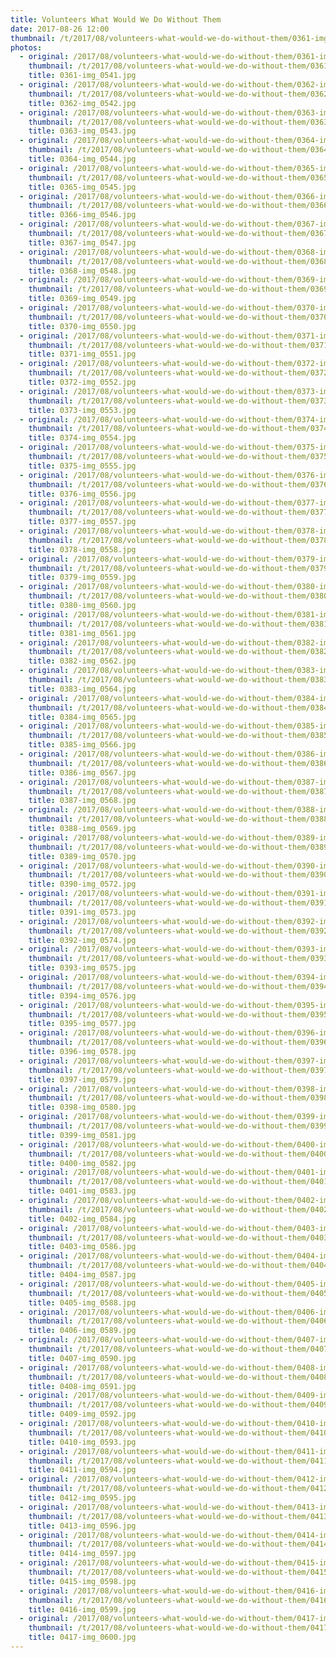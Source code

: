 ```yaml
---
title: Volunteers What Would We Do Without Them
date: 2017-08-26 12:00
thumbnail: /t/2017/08/volunteers-what-would-we-do-without-them/0361-img_0541.jpg
photos:
  - original: /2017/08/volunteers-what-would-we-do-without-them/0361-img_0541.jpg
    thumbnail: /t/2017/08/volunteers-what-would-we-do-without-them/0361-img_0541.jpg
    title: 0361-img_0541.jpg
  - original: /2017/08/volunteers-what-would-we-do-without-them/0362-img_0542.jpg
    thumbnail: /t/2017/08/volunteers-what-would-we-do-without-them/0362-img_0542.jpg
    title: 0362-img_0542.jpg
  - original: /2017/08/volunteers-what-would-we-do-without-them/0363-img_0543.jpg
    thumbnail: /t/2017/08/volunteers-what-would-we-do-without-them/0363-img_0543.jpg
    title: 0363-img_0543.jpg
  - original: /2017/08/volunteers-what-would-we-do-without-them/0364-img_0544.jpg
    thumbnail: /t/2017/08/volunteers-what-would-we-do-without-them/0364-img_0544.jpg
    title: 0364-img_0544.jpg
  - original: /2017/08/volunteers-what-would-we-do-without-them/0365-img_0545.jpg
    thumbnail: /t/2017/08/volunteers-what-would-we-do-without-them/0365-img_0545.jpg
    title: 0365-img_0545.jpg
  - original: /2017/08/volunteers-what-would-we-do-without-them/0366-img_0546.jpg
    thumbnail: /t/2017/08/volunteers-what-would-we-do-without-them/0366-img_0546.jpg
    title: 0366-img_0546.jpg
  - original: /2017/08/volunteers-what-would-we-do-without-them/0367-img_0547.jpg
    thumbnail: /t/2017/08/volunteers-what-would-we-do-without-them/0367-img_0547.jpg
    title: 0367-img_0547.jpg
  - original: /2017/08/volunteers-what-would-we-do-without-them/0368-img_0548.jpg
    thumbnail: /t/2017/08/volunteers-what-would-we-do-without-them/0368-img_0548.jpg
    title: 0368-img_0548.jpg
  - original: /2017/08/volunteers-what-would-we-do-without-them/0369-img_0549.jpg
    thumbnail: /t/2017/08/volunteers-what-would-we-do-without-them/0369-img_0549.jpg
    title: 0369-img_0549.jpg
  - original: /2017/08/volunteers-what-would-we-do-without-them/0370-img_0550.jpg
    thumbnail: /t/2017/08/volunteers-what-would-we-do-without-them/0370-img_0550.jpg
    title: 0370-img_0550.jpg
  - original: /2017/08/volunteers-what-would-we-do-without-them/0371-img_0551.jpg
    thumbnail: /t/2017/08/volunteers-what-would-we-do-without-them/0371-img_0551.jpg
    title: 0371-img_0551.jpg
  - original: /2017/08/volunteers-what-would-we-do-without-them/0372-img_0552.jpg
    thumbnail: /t/2017/08/volunteers-what-would-we-do-without-them/0372-img_0552.jpg
    title: 0372-img_0552.jpg
  - original: /2017/08/volunteers-what-would-we-do-without-them/0373-img_0553.jpg
    thumbnail: /t/2017/08/volunteers-what-would-we-do-without-them/0373-img_0553.jpg
    title: 0373-img_0553.jpg
  - original: /2017/08/volunteers-what-would-we-do-without-them/0374-img_0554.jpg
    thumbnail: /t/2017/08/volunteers-what-would-we-do-without-them/0374-img_0554.jpg
    title: 0374-img_0554.jpg
  - original: /2017/08/volunteers-what-would-we-do-without-them/0375-img_0555.jpg
    thumbnail: /t/2017/08/volunteers-what-would-we-do-without-them/0375-img_0555.jpg
    title: 0375-img_0555.jpg
  - original: /2017/08/volunteers-what-would-we-do-without-them/0376-img_0556.jpg
    thumbnail: /t/2017/08/volunteers-what-would-we-do-without-them/0376-img_0556.jpg
    title: 0376-img_0556.jpg
  - original: /2017/08/volunteers-what-would-we-do-without-them/0377-img_0557.jpg
    thumbnail: /t/2017/08/volunteers-what-would-we-do-without-them/0377-img_0557.jpg
    title: 0377-img_0557.jpg
  - original: /2017/08/volunteers-what-would-we-do-without-them/0378-img_0558.jpg
    thumbnail: /t/2017/08/volunteers-what-would-we-do-without-them/0378-img_0558.jpg
    title: 0378-img_0558.jpg
  - original: /2017/08/volunteers-what-would-we-do-without-them/0379-img_0559.jpg
    thumbnail: /t/2017/08/volunteers-what-would-we-do-without-them/0379-img_0559.jpg
    title: 0379-img_0559.jpg
  - original: /2017/08/volunteers-what-would-we-do-without-them/0380-img_0560.jpg
    thumbnail: /t/2017/08/volunteers-what-would-we-do-without-them/0380-img_0560.jpg
    title: 0380-img_0560.jpg
  - original: /2017/08/volunteers-what-would-we-do-without-them/0381-img_0561.jpg
    thumbnail: /t/2017/08/volunteers-what-would-we-do-without-them/0381-img_0561.jpg
    title: 0381-img_0561.jpg
  - original: /2017/08/volunteers-what-would-we-do-without-them/0382-img_0562.jpg
    thumbnail: /t/2017/08/volunteers-what-would-we-do-without-them/0382-img_0562.jpg
    title: 0382-img_0562.jpg
  - original: /2017/08/volunteers-what-would-we-do-without-them/0383-img_0564.jpg
    thumbnail: /t/2017/08/volunteers-what-would-we-do-without-them/0383-img_0564.jpg
    title: 0383-img_0564.jpg
  - original: /2017/08/volunteers-what-would-we-do-without-them/0384-img_0565.jpg
    thumbnail: /t/2017/08/volunteers-what-would-we-do-without-them/0384-img_0565.jpg
    title: 0384-img_0565.jpg
  - original: /2017/08/volunteers-what-would-we-do-without-them/0385-img_0566.jpg
    thumbnail: /t/2017/08/volunteers-what-would-we-do-without-them/0385-img_0566.jpg
    title: 0385-img_0566.jpg
  - original: /2017/08/volunteers-what-would-we-do-without-them/0386-img_0567.jpg
    thumbnail: /t/2017/08/volunteers-what-would-we-do-without-them/0386-img_0567.jpg
    title: 0386-img_0567.jpg
  - original: /2017/08/volunteers-what-would-we-do-without-them/0387-img_0568.jpg
    thumbnail: /t/2017/08/volunteers-what-would-we-do-without-them/0387-img_0568.jpg
    title: 0387-img_0568.jpg
  - original: /2017/08/volunteers-what-would-we-do-without-them/0388-img_0569.jpg
    thumbnail: /t/2017/08/volunteers-what-would-we-do-without-them/0388-img_0569.jpg
    title: 0388-img_0569.jpg
  - original: /2017/08/volunteers-what-would-we-do-without-them/0389-img_0570.jpg
    thumbnail: /t/2017/08/volunteers-what-would-we-do-without-them/0389-img_0570.jpg
    title: 0389-img_0570.jpg
  - original: /2017/08/volunteers-what-would-we-do-without-them/0390-img_0572.jpg
    thumbnail: /t/2017/08/volunteers-what-would-we-do-without-them/0390-img_0572.jpg
    title: 0390-img_0572.jpg
  - original: /2017/08/volunteers-what-would-we-do-without-them/0391-img_0573.jpg
    thumbnail: /t/2017/08/volunteers-what-would-we-do-without-them/0391-img_0573.jpg
    title: 0391-img_0573.jpg
  - original: /2017/08/volunteers-what-would-we-do-without-them/0392-img_0574.jpg
    thumbnail: /t/2017/08/volunteers-what-would-we-do-without-them/0392-img_0574.jpg
    title: 0392-img_0574.jpg
  - original: /2017/08/volunteers-what-would-we-do-without-them/0393-img_0575.jpg
    thumbnail: /t/2017/08/volunteers-what-would-we-do-without-them/0393-img_0575.jpg
    title: 0393-img_0575.jpg
  - original: /2017/08/volunteers-what-would-we-do-without-them/0394-img_0576.jpg
    thumbnail: /t/2017/08/volunteers-what-would-we-do-without-them/0394-img_0576.jpg
    title: 0394-img_0576.jpg
  - original: /2017/08/volunteers-what-would-we-do-without-them/0395-img_0577.jpg
    thumbnail: /t/2017/08/volunteers-what-would-we-do-without-them/0395-img_0577.jpg
    title: 0395-img_0577.jpg
  - original: /2017/08/volunteers-what-would-we-do-without-them/0396-img_0578.jpg
    thumbnail: /t/2017/08/volunteers-what-would-we-do-without-them/0396-img_0578.jpg
    title: 0396-img_0578.jpg
  - original: /2017/08/volunteers-what-would-we-do-without-them/0397-img_0579.jpg
    thumbnail: /t/2017/08/volunteers-what-would-we-do-without-them/0397-img_0579.jpg
    title: 0397-img_0579.jpg
  - original: /2017/08/volunteers-what-would-we-do-without-them/0398-img_0580.jpg
    thumbnail: /t/2017/08/volunteers-what-would-we-do-without-them/0398-img_0580.jpg
    title: 0398-img_0580.jpg
  - original: /2017/08/volunteers-what-would-we-do-without-them/0399-img_0581.jpg
    thumbnail: /t/2017/08/volunteers-what-would-we-do-without-them/0399-img_0581.jpg
    title: 0399-img_0581.jpg
  - original: /2017/08/volunteers-what-would-we-do-without-them/0400-img_0582.jpg
    thumbnail: /t/2017/08/volunteers-what-would-we-do-without-them/0400-img_0582.jpg
    title: 0400-img_0582.jpg
  - original: /2017/08/volunteers-what-would-we-do-without-them/0401-img_0583.jpg
    thumbnail: /t/2017/08/volunteers-what-would-we-do-without-them/0401-img_0583.jpg
    title: 0401-img_0583.jpg
  - original: /2017/08/volunteers-what-would-we-do-without-them/0402-img_0584.jpg
    thumbnail: /t/2017/08/volunteers-what-would-we-do-without-them/0402-img_0584.jpg
    title: 0402-img_0584.jpg
  - original: /2017/08/volunteers-what-would-we-do-without-them/0403-img_0586.jpg
    thumbnail: /t/2017/08/volunteers-what-would-we-do-without-them/0403-img_0586.jpg
    title: 0403-img_0586.jpg
  - original: /2017/08/volunteers-what-would-we-do-without-them/0404-img_0587.jpg
    thumbnail: /t/2017/08/volunteers-what-would-we-do-without-them/0404-img_0587.jpg
    title: 0404-img_0587.jpg
  - original: /2017/08/volunteers-what-would-we-do-without-them/0405-img_0588.jpg
    thumbnail: /t/2017/08/volunteers-what-would-we-do-without-them/0405-img_0588.jpg
    title: 0405-img_0588.jpg
  - original: /2017/08/volunteers-what-would-we-do-without-them/0406-img_0589.jpg
    thumbnail: /t/2017/08/volunteers-what-would-we-do-without-them/0406-img_0589.jpg
    title: 0406-img_0589.jpg
  - original: /2017/08/volunteers-what-would-we-do-without-them/0407-img_0590.jpg
    thumbnail: /t/2017/08/volunteers-what-would-we-do-without-them/0407-img_0590.jpg
    title: 0407-img_0590.jpg
  - original: /2017/08/volunteers-what-would-we-do-without-them/0408-img_0591.jpg
    thumbnail: /t/2017/08/volunteers-what-would-we-do-without-them/0408-img_0591.jpg
    title: 0408-img_0591.jpg
  - original: /2017/08/volunteers-what-would-we-do-without-them/0409-img_0592.jpg
    thumbnail: /t/2017/08/volunteers-what-would-we-do-without-them/0409-img_0592.jpg
    title: 0409-img_0592.jpg
  - original: /2017/08/volunteers-what-would-we-do-without-them/0410-img_0593.jpg
    thumbnail: /t/2017/08/volunteers-what-would-we-do-without-them/0410-img_0593.jpg
    title: 0410-img_0593.jpg
  - original: /2017/08/volunteers-what-would-we-do-without-them/0411-img_0594.jpg
    thumbnail: /t/2017/08/volunteers-what-would-we-do-without-them/0411-img_0594.jpg
    title: 0411-img_0594.jpg
  - original: /2017/08/volunteers-what-would-we-do-without-them/0412-img_0595.jpg
    thumbnail: /t/2017/08/volunteers-what-would-we-do-without-them/0412-img_0595.jpg
    title: 0412-img_0595.jpg
  - original: /2017/08/volunteers-what-would-we-do-without-them/0413-img_0596.jpg
    thumbnail: /t/2017/08/volunteers-what-would-we-do-without-them/0413-img_0596.jpg
    title: 0413-img_0596.jpg
  - original: /2017/08/volunteers-what-would-we-do-without-them/0414-img_0597.jpg
    thumbnail: /t/2017/08/volunteers-what-would-we-do-without-them/0414-img_0597.jpg
    title: 0414-img_0597.jpg
  - original: /2017/08/volunteers-what-would-we-do-without-them/0415-img_0598.jpg
    thumbnail: /t/2017/08/volunteers-what-would-we-do-without-them/0415-img_0598.jpg
    title: 0415-img_0598.jpg
  - original: /2017/08/volunteers-what-would-we-do-without-them/0416-img_0599.jpg
    thumbnail: /t/2017/08/volunteers-what-would-we-do-without-them/0416-img_0599.jpg
    title: 0416-img_0599.jpg
  - original: /2017/08/volunteers-what-would-we-do-without-them/0417-img_0600.jpg
    thumbnail: /t/2017/08/volunteers-what-would-we-do-without-them/0417-img_0600.jpg
    title: 0417-img_0600.jpg
---
```

